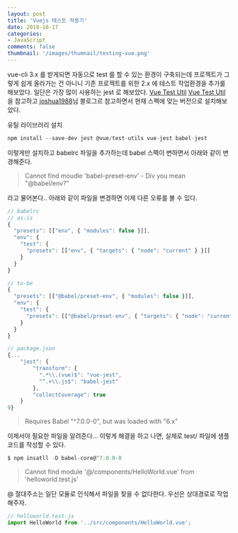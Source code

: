 ```yaml
---
layout: post
title: 'Vuejs 테스트 적용기'
date: 2019-10-17
categories: 
- JavaScript
comments: false
thumbnail: '/images/thumnail/testing-vue.png'
---
```


vue-cli 3.x 를 받게되면 자동으로 test 를 할 수 있는 환경이 구축되는데 프로젝트가 그렇게 쉽게 올라가는 건 아니니
기존 프로젝트를 위한 2.x 에 테스트 작업환경을 추가를 해보았다. 일단은 가장 많이 사용하는 jest 로 해보았다.
[Vue Test Util] [Vue Test Util] 을 참고하고 [joshua1988](https://joshua1988.github.io/vue-camp/testing/getting-started.html#%EB%B7%B0-%EC%BB%B4%ED%8F%AC%EB%84%8C%ED%8A%B8-%ED%85%8C%EC%8A%A4%ED%8A%B8-%EC%BD%94%EB%93%9C-%EC%98%88%EC%8B%9C)님 블로그르 참고하면서 현재 스펙에 맞는 버전으로 설치해보았다.

유틸 라이브러리 설치

```js
npm install --save-dev jest @vue/test-utils vue-jest babel-jest
```

이렇게만 설치하고 babelrc 파일을 추가하는데 babel 스펙이 변하면서 아래와 같이 변경해준다.

> Cannot find moudle 'babel-preset-env' - Div you mean "@babel/env?"

라고 물어본다.. 아래와 같이 파일을 변경하면 이제 다른 오류를 볼 수 있다.

```js
// babelrc
// as-is
{
  "presets": [["env", { "modules": false }]],
  "env": {
    "test": {
      "presets": [["env", { "targets": { "node": "current" } }]]
    }
  }
}

// to-be
{
  "presets": [["@babel/preset-env", { "modules": false }]],
  "env": {
    "test": {
      "presets": [["@babel/preset-env", { "targets": { "node": "current" } }]]
    }
  }
}
```

```js
// package.json
{...
    "jest": {
        "transform": {
          ".*\\.(vue)$": "vue-jest",
          "^.+\\.js$": "babel-jest"
        },
        "collectCoverage": true
    }
9}
```

> Requires Babel "^7.0.0-0", but was loaded with "6.x"

이제서야 필요한 파일을 알려준다... 이렇게 해결을 하고 나면, 실제로 test/ 파일에 샘플 코드를 작성할 수 있다.

```js
$ npm insatll -D babel-core@^7.0.0-0
```

> Cannot find module '@/components/HelloWorld.vue' from 'helloworld.test.js'

@ 절대주소는 일단 모듈로 인식해서 파일을 찾을 수 없다한다. 우선은 상대경로로 작업해주자.

```js
// helloworld.test.js
import HelloWorld from '../src/components/HelloWorld.vue';
```

[vue test util]: https://vue-test-utils.vuejs.org/guides/testing-single-file-components-with-jest.html
